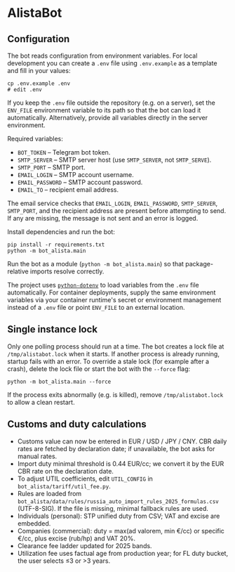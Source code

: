 # AlistaBot

## Configuration

The bot reads configuration from environment variables. For local development you can create a `.env` file using `.env.example` as a template and fill in your values:

```
cp .env.example .env
# edit .env
```

If you keep the `.env` file outside the repository (e.g. on a server), set the `ENV_FILE` environment variable to its path so that the bot can load it automatically. Alternatively, provide all variables directly in the server environment.

Required variables:

- `BOT_TOKEN` – Telegram bot token.
- `SMTP_SERVER` – SMTP server host (use `SMTP_SERVER`, not `SMTP_SERVE`).
- `SMTP_PORT` – SMTP port.
- `EMAIL_LOGIN` – SMTP account username.
- `EMAIL_PASSWORD` – SMTP account password.
- `EMAIL_TO` – recipient email address.

The email service checks that `EMAIL_LOGIN`, `EMAIL_PASSWORD`, `SMTP_SERVER`, `SMTP_PORT`, and the recipient address are present before attempting to send. If any are missing, the message is not sent and an error is logged.

Install dependencies and run the bot:

```
pip install -r requirements.txt
python -m bot_alista.main
```

Run the bot as a module (`python -m bot_alista.main`) so that package-relative imports
resolve correctly.

The project uses [`python-dotenv`](https://pypi.org/project/python-dotenv/) to load variables from the `.env` file automatically. For container deployments, supply the same environment variables via your container runtime's secret or environment management instead of a `.env` file or point `ENV_FILE` to an external location.

## Single instance lock

Only one polling process should run at a time. The bot creates a lock file at `/tmp/alistabot.lock` when it starts. If another process is already running, startup fails with an error. To override a stale lock (for example after a crash), delete the lock file or start the bot with the `--force` flag:

```
python -m bot_alista.main --force
```

If the process exits abnormally (e.g. is killed), remove `/tmp/alistabot.lock` to allow a clean restart.

## Customs and duty calculations

- Customs value can now be entered in EUR / USD / JPY / CNY. CBR daily rates are fetched by declaration date; if unavailable, the bot asks for manual rates.
- Import duty minimal threshold is 0.44 EUR/cc; we convert it by the EUR CBR rate on the declaration date.
- To adjust UTIL coefficients, edit `UTIL_CONFIG` in `bot_alista/tariff/util_fee.py`.
- Rules are loaded from `bot_alista/data/rules/russia_auto_import_rules_2025_formulas.csv` (UTF-8-SIG). If the file is missing, minimal fallback rules are used.
- Individuals (personal): STP unified duty from CSV; VAT and excise are embedded.
- Companies (commercial): duty = max(ad valorem, min €/cc) or specific €/cc, plus excise (rub/hp) and VAT 20%.
- Clearance fee ladder updated for 2025 bands.
- Utilization fee uses factual age from production year; for FL duty bucket, the user selects ≤3 or >3 years.

